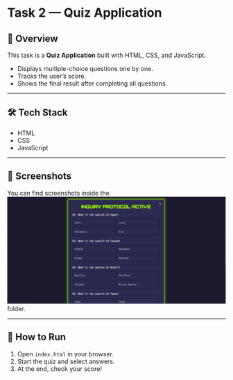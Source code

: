# Task 2 — Quiz Application

## 📖 Overview
This task is a **Quiz Application** built with HTML, CSS, and JavaScript.  
- Displays multiple-choice questions one by one.  
- Tracks the user’s score.  
- Shows the final result after completing all questions.  

---

## 🛠️ Tech Stack
- HTML  
- CSS  
- JavaScript  

---

## 📸 Screenshots
You can find screenshots inside the ![Quiz Page](./quiz.png) folder.  

---

## 🚀 How to Run
1. Open `index.html` in your browser.  
2. Start the quiz and select answers.  
3. At the end, check your score!
